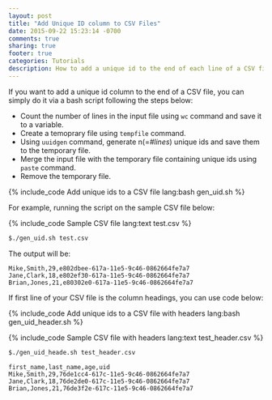 ```yaml
---
layout: post
title: "Add Unique ID column to CSV Files"
date: 2015-09-22 15:23:14 -0700
comments: true
sharing: true
footer: true
categories: Tutorials
description: How to add a unique id to the end of each line of a CSV file/
---
```

If you want to add a unique id column to the end of a CSV file, you can simply do it via a bash script following the steps below:

- Count the number of lines in the input file using `wc` command and save it to a variable.
- Create a temoprary file using `tempfile` command.
- Using `uuidgen` command, generate n(=*#lines*) unique ids and save them to the temporary file.
- Merge the input file with the temporary file containing unique ids using `paste` command.
- Remove the temporary file.

{% include_code Add unique ids to a CSV file lang:bash gen_uid.sh %}

For example, running the script on the sample CSV file below:

{% include_code Sample CSV file lang:text test.csv %}

``` bash
$./gen_uid.sh test.csv
```

The output will be:

```
Mike,Smith,29,e802dbee-617a-11e5-9c46-0862664fe7a7
Jane,Clark,18,e802ef30-617a-11e5-9c46-0862664fe7a7
Brian,Jones,21,e80302e0-617a-11e5-9c46-0862664fe7a7

```


If first line of your CSV file is the column headings, you can use code below:

{% include_code Add unique ids to a CSV file with headers lang:bash gen_uid_header.sh %}

{% include_code Sample CSV file with headers lang:text test_header.csv %}

``` bash
$./gen_uid_heade.sh test_header.csv
```

```
first_name,last_name,age,uid
Mike,Smith,29,76de1cc4-617c-11e5-9c46-0862664fe7a7
Jane,Clark,18,76de2de0-617c-11e5-9c46-0862664fe7a7
Brian,Jones,21,76de3f2e-617c-11e5-9c46-0862664fe7a7
```